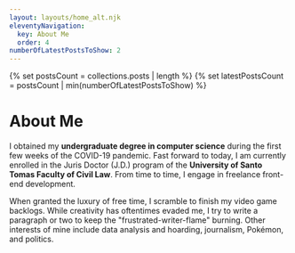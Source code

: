 ```yaml
---
layout: layouts/home_alt.njk
eleventyNavigation:
  key: About Me
  order: 4
numberOfLatestPostsToShow: 2
---
```

{% set postsCount = collections.posts | length %}
{% set latestPostsCount = postsCount | min(numberOfLatestPostsToShow) %}
# About Me 

I obtained my <strong class="aboutLinks"> undergraduate degree in computer science</strong> during the first few weeks of the COVID-19 pandemic. Fast forward to today, I am currently enrolled in the Juris Doctor (J.D.) program of the <strong class="aboutLinks"> University of Santo Tomas Faculty of Civil Law</strong>. From time to time, I engage in freelance front-end development. 

When granted the luxury of free time, I scramble to finish my video game backlogs. While creativity has oftentimes evaded me, I try to write a paragraph or two to keep the "frustrated-writer-flame" burning. Other interests of mine include data analysis and hoarding, journalism, Pokémon, and politics.
<!--
<div class="aboutContainer">
  <div class="rowContainer">
          <div class="columnContainer col-3">2022—present</div>
          <div class="columnContainer"> JD program, UST Faculty of Civil Law</div>
        </div>
        <div class="rowContainer">
        <div class="columnContainer">stuff</div>
    </div>    
</div>

<div class="aboutContainer">
  <div class="rowContainer">
          <div class="columnContainer col-3">2015—2020</div>
          <div class="columnContainer"> JD program, UST Faculty of Civil Law</div>
        </div>
        <div class="rowContainer">
        <div class="columnContainer">stuff</div>
    </div>    
</div>
    -->
